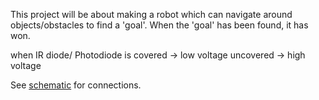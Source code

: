 This project will be about making a robot which can navigate around objects/obstacles to find a 'goal'.
When the 'goal' has been found, it has won.

when IR diode/ Photodiode is covered -> low voltage
uncovered -> high voltage

See [schematic](schematic-VibroSeek.pdf) for connections. 